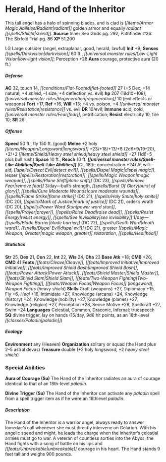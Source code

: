 ﻿---
cssclass: [monsters]
title1: Herald, Hand of the Inheritor
desc_short: This tall angel has a halo of spinning blades, and is clad is radiant
  golden armor and equally radiant shield.
title2: Hand of the Inheritor
CR: 15
sources:
- name: Inner Sea Gods
  page: 292
  link: http://paizo.com/products/btpy94wj?Pathfinder-Campaign-Setting-Inner-Sea-Gods-Hardcover
- name: 'Pathfinder #26: The Sixfold Trial'
  page: 86
  link: http://paizo.com/pathfinder/adventurePath/councilOfThieves/v5748btpy89vw
XP: 51200
alignment: LG
size: Large
type: outsider
subtypes:
- angel
- extraplanar
- good
- herald
- lawful
initiative:
  bonus: 9
senses:
  darkvision: 60
  low-light vision: true
auras:
- name: courage
- name: protective aura
  radius: 20
AC:
  AC: 32
  touch: 14
  flat_footed: 27
  components:
    dex: 5
    natural: 14
    shield: 4
    size: -1
    deflection vs. evil: 4
HP:
  HP: 207
  long: 18d10+108
  regeneration: 10
  regeneration_weakness: evil effects or weapons
saves:
  fort: 17
  ref: 16
  will: 13
  other: +4 vs. poison, +4 resistance vs. evil
DR:
- amount: 10
  weakness: evil
immunities:
- acid
- cold
- fear
- petrification
resistances:
  electricity: 10
  fire: 10
SR: 26
speeds:
  base: 50
  fly: 150
  fly_maneuverability: good
attacks:
  melee:
  - - text: +2 holy longsword +23/+18/+13/+8 (2d6+9/19-20)
      entries:
      - - damage: 2d6+9
          crit_range: 19-20
      attack: +2 holy longsword
      bonus:
      - 23
      - 18
      - 13
      - 8
    - text: +2/+2 heavy steel shield +27 (1d6+5 plus bull rush)
      entries:
      - - damage: 1d6+5
        - effect: bull rush
      attack: +2/+2 heavy steel shield
      bonus:
      - 27
space: 10
reach: 10
spell_like_abilities:
  entries:
  - name: aid
    source: default
    freq: At will
  - name: detect evil
    source: default
    freq: At will
  - name: dispel magic
    source: default
    freq: At will
  - name: lesser restoration
    source: default
    freq: At will
  - name: magic weapon
    source: default
    freq: At will
  - name: plane shift
    source: default
    freq: At will
    DC: 23
  - name: remove fear
    source: default
    freq: At will
  - name: bull's strength
    source: default
    freq: 3/day
  - name: burst of glory
    source: default
    freq: 3/day
  - name: cure moderate wounds
    source: default
    freq: 3/day
  - name: flame strike
    source: default
    freq: 3/day
    DC: 21
  - name: holy smite
    source: default
    freq: 3/day
    DC: 20
  - name: mark of justice
    source: default
    freq: 3/day
    DC: 21
  - name: order's wrath
    source: default
    freq: 3/day
    DC: 20
  - name: power word stun
    source: default
    freq: 3/day
  - name: prayer
    source: default
    freq: 3/day
  - name: raise dead
    source: default
    freq: 3/day
  - name: resist energy
    source: default
    freq: 3/day
  - name: see invisibility
    source: default
    freq: 3/day
  - name: blade barrier
    source: default
    freq: 1/day
    DC: 22
  - name: death ward
    source: default
    freq: 1/day
  - name: dispel evil
    source: default
    freq: 1/day
    DC: 21
  - name: greater magic weapon
    source: default
    freq: 1/day
  - name: greater restoration
    source: default
    freq: 1/day
  - name: heal
    source: default
    freq: 1/day
  sources:
  - name: default
    CL: 18
    concentration: 24
ability_scores:
  STR: 25
  DEX: 21
  CON: 22
  INT: 22
  WIS: 24
  CHA: 23
BAB: 18
CMB: 26
CMD: 41
feats:
- name: Cleave
- name: Improved Initiative
- name: Improved Shield Bash
- name: Power Attack
- name: Shield Master
- name: Shield Slam
- name: Two-Weapon Fighting
- name: Weapon Focus (longsword)
- name: Weapon Focus (heavy shield)
skills:
  Craft (weapons): 27
  Diplomacy: 15
  Fly: 6
  Heal: 16
  Intimidate: 27
  Knowledge (arcana): 24
  Knowledge (history): 24
  Knowledge (nobility): 27
  Knowledge (planes): 27
  Knowledge (religion): 27
  Perception: 28
  Sense Motive: 28
  Spellcraft: 27
  Swim: 24
languages:
- Celestial
- Common
- Draconic
- Infernal
- truespeech
special_qualities:
- divine trigger
- lay on hands (15/day, 9d6 hit points, as an 18th-level paladin)
ecology:
  environment: any (Heaven)
  organization: solitary or squad (the Hand plus 2-5 astral devas)
  treasure_type: double
  treasure:
  - +2 holy longsword
  - +2 heavy steel shield
special_abilities:
  Aura of Courage (Su): The Hand of the Inheritor radiates an aura of courage identical
    to that of an 18th-level paladin.
  Divine Trigger (Su): The Hand of the Inheritor can activate any paladin spell from
    a spell trigger item as if he were an 18thlevel paladin.
desc_long: The Hand of the Inheritor is a warrior angel, always ready to answer Iomedae's
  call whenever she must directly intervene on Golarion. With his angelic speed and
  might, he leads the charge when the Inheritor's celestial armies must go to war.
  A veteran of countless sorties into the Abyss, the Hand fights with a song of battle
  on his lips and unbreakable courage in his heart. The Hand stands 9 feet tall and
  weighs 900 pounds.

---

# Herald, Hand of the Inheritor
This tall angel has a halo of spinning blades, and is clad is _[[items/Armor Magic Abilities/Radiant|radiant]]_ golden armor and equally _radiant_ _[[spells/Shield|shield]]_.
**Source** Inner Sea Gods pg. 292, Pathfinder #26: The Sixfold Trial pg. 86
**XP** 51,200

LG Large outsider (angel, extraplanar, good, herald, lawful)
**Init** +9; **Senses** _[[spells/Darkvision|darkvision]]_ 60 ft., _[[universal monster rules/Low-Light Vision|low-light vision]]_; Perception +28
**Aura** courage, protective aura (20 ft.)

##### Defense

**AC** 32, touch 14, _[[conditions/Flat-Footed|flat-footed]]_ 27 (+5 Dex, +14 natural, +4 _shield_, –1 size; +4 deflection vs. evil)
**hp** 207 (18d10+108); _[[universal monster rules/Regeneration|regeneration]]_ 10 (evil effects or weapons)
**Fort** +17, **Ref** +16, **Will** +13; +4 vs. poison, +4 _[[universal monster rules/Resistance|resistance]]_ vs. evil
**DR** 10/evil; **Immune** acid, cold, _[[universal monster rules/Fear|fear]]_, petrification; **Resist** electricity 10, fire 10; **SR** 26

##### Offense
**Speed** 50 ft., fly 150 ft. (good)
**Melee** +2 holy _[[items/Weapon/Longsword|longsword]]_ +23/+18/+13/+8 (2d6+9/19–20), +2/+2 _[[items/Shield/Heavy steel shield|heavy steel shield]]_ +27 (1d6+5 plus bull rush)
**Space** 10 ft., **Reach** 10 ft.
**_[[universal monster rules/Spell-Like Abilities|Spell-Like Abilities]]_** (CL 18th; concentration +24)
At will—aid, _[[spells/Detect Evil|detect evil]]_, _[[spells/Dispel Magic|dispel magic]]_, lesser _[[spells/Restoration|restoration]]_, _[[spells/Magic Weapon|magic weapon]]_, _[[spells/Plane Shift|plane shift]]_ (DC 23), _[[spells/Remove Fear|remove fear]]_
3/day—bull’s strength, _[[spells/Burst Of Glory|burst of glory]]_, _[[spells/Cure Moderate Wounds|cure moderate wounds]]_, _[[spells/Flame Strike|flame strike]]_ (DC 21), _[[spells/Holy Smite|holy smite]]_ (DC 20), _[[spells/Mark of Justice|mark of justice]]_ (DC 21), order’s wrath (DC 20), _[[spells/Power Word Stun|power word stun]]_, _[[spells/Prayer|prayer]]_, _[[spells/Raise Dead|raise dead]]_, _[[spells/Resist Energy|resist energy]]_, _[[spells/See Invisibility|see invisibility]]_
1/day—_[[spells/Blade Barrier|blade barrier]]_ (DC 22), _[[spells/Death Ward|death ward]]_, _[[spells/Dispel Evil|dispel evil]]_ (DC 21), greater _[[spells/Magic Weapon, Greater|magic weapon, greater]]_ _restoration_, _[[spells/Heal|heal]]_

##### Statistics
**Str** 25, **Dex** 21, **Con** 22, **Int** 22, **Wis** 24, **Cha** 23
**Base Atk** +18; **CMB** +26; **CMD** 41
**Feats** _[[feats/Cleave|Cleave]]_, _[[feats/Improved Initiative|Improved Initiative]]_, _[[feats/Improved _Shield_ Bash|Improved _Shield_ Bash]]_, _[[feats/Power Attack|Power Attack]]_, _[[feats/Shield Master|Shield Master]]_, _[[feats/Shield Slam|Shield Slam]]_, _[[feats/Two-Weapon Fighting|Two-Weapon Fighting]]_, _[[feats/Weapon Focus|Weapon Focus]]_ (_longsword_), _Weapon Focus_ (heavy _shield_)
**Skills** Craft (weapons) +27, Diplomacy +15, Fly +6, _Heal_ +16, Intimidate +27, Knowledge (arcana) +24, Knowledge (history) +24, Knowledge (nobility) +27, Knowledge (planes) +27, Knowledge (religion) +27, Perception +28, Sense Motive +28, Spellcraft +27, Swim +24
**Languages** Celestial, Common, Draconic, Infernal; truespeech
**SQ** divine trigger, lay on hands (15/day, 9d6 hit points, as an 18th-level _[[classes/Paladin|paladin]]_)

##### Ecology

**Environment** any (Heaven)
**Organization** solitary or squad (the Hand plus 2–5 astral devas)
**Treasure** double (+2 holy _longsword_, +2 _heavy steel shield_)

### Special Abilities

**Aura of Courage (Su)** The Hand of the Inheritor radiates an aura of courage identical to that of an 18th-level _paladin_.

**Divine Trigger (Su)** The Hand of the Inheritor can activate any _paladin_ spell from a spell trigger item as if he were an 18thlevel _paladin_.

##### Description

The Hand of the Inheritor is a warrior angel, always ready to answer Iomedae’s call whenever she must directly intervene on Golarion. With his angelic speed and might, he leads the charge when the Inheritor’s celestial armies must go to war. A veteran of countless sorties into the Abyss, the Hand fights with a song of battle on his lips and _[[feats/Unbreakable|unbreakable]]_ courage in his heart. The Hand stands 9 feet tall and weighs 900 pounds.